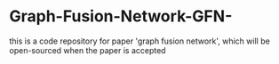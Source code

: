 # Graph-Fusion-Network-GFN-
this is a code repository for paper 'graph fusion network', which will be open-sourced when the paper is accepted

